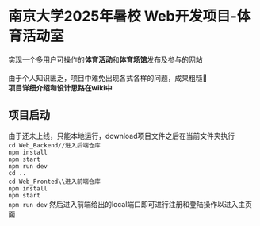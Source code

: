 # **南京大学2025年暑校 Web开发项目-体育活动室**

实现一个多用户可操作的**体育活动**和**体育场馆**发布及参与的网站\
\
由于个人知识匮乏，项目中难免出现各式各样的问题，成果粗糙🙂\
**项目详细介绍和设计思路在wiki中**

## 项目启动
由于还未上线，只能本地运行，download项目文件之后在当前文件夹执行\
`cd Web_Backend//进入后端仓库`\
`npm install`\
`npm start`\
`npm run dev`\
`cd ..`\
`cd Web_Fronted\\进入前端仓库`\
`npm install`\
`npm start`\
`npm run dev`
然后进入前端给出的local端口即可进行注册和登陆操作以进入主页面




